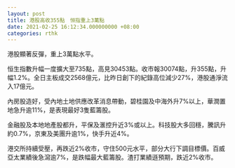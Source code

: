 ```yaml
---
layout: post
title: 港股高收355點　恒指重上3萬點
date: 2021-02-25 16:12:34.000000000 +08:00
categories: rthk
---
```


港股顯著反彈，重上3萬點水平。

恒生指數升幅一度擴大至735點，高見30453點。收市報30074點，升355點，升幅1.2%。全日主板成交2568億元，比昨日創下的紀錄高位減少27%，港股通淨流入17億元。

內房股造好，受內地土地供應改革消息帶動，碧桂園及中海外升7%以上，華潤置地急升逾11%，是表現最好3隻藍籌股。

金融股及本地地產股都升，平保及滙控升近3%或以上。科技股大多回穩，騰訊升約0.7%，京東及美團升逾1%，快手升近4%。

港交所持續受壓，再跌近2%收市，守住500元水平，部分大行下調目標價。百威亞太業績後急瀉逾7%，是跌幅最大藍籌股。渣打業績遜預期，跌近2%收市。
